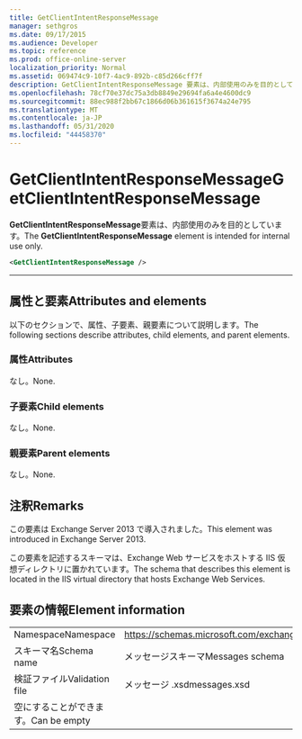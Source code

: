 ```yaml
---
title: GetClientIntentResponseMessage
manager: sethgros
ms.date: 09/17/2015
ms.audience: Developer
ms.topic: reference
ms.prod: office-online-server
localization_priority: Normal
ms.assetid: 069474c9-10f7-4ac9-892b-c85d266cff7f
description: GetClientIntentResponseMessage 要素は、内部使用のみを目的としています。
ms.openlocfilehash: 78cf70e37dc75a3db8849e29694fa6a4e4600dc9
ms.sourcegitcommit: 88ec988f2bb67c1866d06b361615f3674a24e795
ms.translationtype: MT
ms.contentlocale: ja-JP
ms.lasthandoff: 05/31/2020
ms.locfileid: "44458370"
---
```

# <a name="getclientintentresponsemessage"></a><span data-ttu-id="21edc-103">GetClientIntentResponseMessage</span><span class="sxs-lookup"><span data-stu-id="21edc-103">GetClientIntentResponseMessage</span></span>

<span data-ttu-id="21edc-104">**GetClientIntentResponseMessage**要素は、内部使用のみを目的としています。</span><span class="sxs-lookup"><span data-stu-id="21edc-104">The **GetClientIntentResponseMessage** element is intended for internal use only.</span></span> 
  
```XML
<GetClientIntentResponseMessage />
```

 ****
## <a name="attributes-and-elements"></a><span data-ttu-id="21edc-105">属性と要素</span><span class="sxs-lookup"><span data-stu-id="21edc-105">Attributes and elements</span></span>

<span data-ttu-id="21edc-106">以下のセクションで、属性、子要素、親要素について説明します。</span><span class="sxs-lookup"><span data-stu-id="21edc-106">The following sections describe attributes, child elements, and parent elements.</span></span>
  
### <a name="attributes"></a><span data-ttu-id="21edc-107">属性</span><span class="sxs-lookup"><span data-stu-id="21edc-107">Attributes</span></span>

<span data-ttu-id="21edc-108">なし。</span><span class="sxs-lookup"><span data-stu-id="21edc-108">None.</span></span>
  
### <a name="child-elements"></a><span data-ttu-id="21edc-109">子要素</span><span class="sxs-lookup"><span data-stu-id="21edc-109">Child elements</span></span>

<span data-ttu-id="21edc-110">なし。</span><span class="sxs-lookup"><span data-stu-id="21edc-110">None.</span></span>
  
### <a name="parent-elements"></a><span data-ttu-id="21edc-111">親要素</span><span class="sxs-lookup"><span data-stu-id="21edc-111">Parent elements</span></span>

<span data-ttu-id="21edc-112">なし。</span><span class="sxs-lookup"><span data-stu-id="21edc-112">None.</span></span>
  
## <a name="remarks"></a><span data-ttu-id="21edc-113">注釈</span><span class="sxs-lookup"><span data-stu-id="21edc-113">Remarks</span></span>

<span data-ttu-id="21edc-114">この要素は Exchange Server 2013 で導入されました。</span><span class="sxs-lookup"><span data-stu-id="21edc-114">This element was introduced in Exchange Server 2013.</span></span>
  
<span data-ttu-id="21edc-115">この要素を記述するスキーマは、Exchange Web サービスをホストする IIS 仮想ディレクトリに置かれています。</span><span class="sxs-lookup"><span data-stu-id="21edc-115">The schema that describes this element is located in the IIS virtual directory that hosts Exchange Web Services.</span></span>
  
## <a name="element-information"></a><span data-ttu-id="21edc-116">要素の情報</span><span class="sxs-lookup"><span data-stu-id="21edc-116">Element information</span></span>

|||
|:-----|:-----|
|<span data-ttu-id="21edc-117">Namespace</span><span class="sxs-lookup"><span data-stu-id="21edc-117">Namespace</span></span>  <br/> |https://schemas.microsoft.com/exchange/services/2006/messages  <br/> |
|<span data-ttu-id="21edc-118">スキーマ名</span><span class="sxs-lookup"><span data-stu-id="21edc-118">Schema name</span></span>  <br/> |<span data-ttu-id="21edc-119">メッセージスキーマ</span><span class="sxs-lookup"><span data-stu-id="21edc-119">Messages schema</span></span>  <br/> |
|<span data-ttu-id="21edc-120">検証ファイル</span><span class="sxs-lookup"><span data-stu-id="21edc-120">Validation file</span></span>  <br/> |<span data-ttu-id="21edc-121">メッセージ .xsd</span><span class="sxs-lookup"><span data-stu-id="21edc-121">messages.xsd</span></span>  <br/> |
|<span data-ttu-id="21edc-122">空にすることができます。</span><span class="sxs-lookup"><span data-stu-id="21edc-122">Can be empty</span></span>  <br/> ||
   

